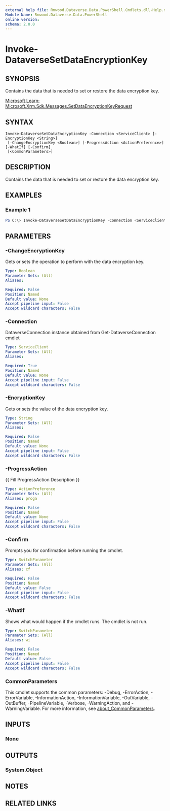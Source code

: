 ```yaml
---
external help file: Rnwood.Dataverse.Data.PowerShell.Cmdlets.dll-Help.xml
Module Name: Rnwood.Dataverse.Data.PowerShell
online version:
schema: 2.0.0
---
```


# Invoke-DataverseSetDataEncryptionKey

## SYNOPSIS
Contains the data that is needed to set or restore the data encryption key.

[Microsoft Learn: Microsoft.Xrm.Sdk.Messages.SetDataEncryptionKeyRequest](https://learn.microsoft.com/dotnet/api/Microsoft.Xrm.Sdk.Messages.SetDataEncryptionKeyRequest)

## SYNTAX

```
Invoke-DataverseSetDataEncryptionKey -Connection <ServiceClient> [-EncryptionKey <String>]
 [-ChangeEncryptionKey <Boolean>] [-ProgressAction <ActionPreference>] [-WhatIf] [-Confirm]
 [<CommonParameters>]
```

## DESCRIPTION
Contains the data that is needed to set or restore the data encryption key.

## EXAMPLES

### Example 1
```powershell
PS C:\> Invoke-DataverseSetDataEncryptionKey -Connection <ServiceClient> -EncryptionKey <String> -ChangeEncryptionKey <Boolean>
```

## PARAMETERS

### -ChangeEncryptionKey
Gets or sets the operation to perform with the data encryption key.

```yaml
Type: Boolean
Parameter Sets: (All)
Aliases:

Required: False
Position: Named
Default value: None
Accept pipeline input: False
Accept wildcard characters: False
```

### -Connection
DataverseConnection instance obtained from Get-DataverseConnection cmdlet

```yaml
Type: ServiceClient
Parameter Sets: (All)
Aliases:

Required: True
Position: Named
Default value: None
Accept pipeline input: False
Accept wildcard characters: False
```

### -EncryptionKey
Gets or sets the value of the data encryption key.

```yaml
Type: String
Parameter Sets: (All)
Aliases:

Required: False
Position: Named
Default value: None
Accept pipeline input: False
Accept wildcard characters: False
```

### -ProgressAction
{{ Fill ProgressAction Description }}

```yaml
Type: ActionPreference
Parameter Sets: (All)
Aliases: proga

Required: False
Position: Named
Default value: None
Accept pipeline input: False
Accept wildcard characters: False
```

### -Confirm
Prompts you for confirmation before running the cmdlet.

```yaml
Type: SwitchParameter
Parameter Sets: (All)
Aliases: cf

Required: False
Position: Named
Default value: False
Accept pipeline input: False
Accept wildcard characters: False
```

### -WhatIf
Shows what would happen if the cmdlet runs. The cmdlet is not run.

```yaml
Type: SwitchParameter
Parameter Sets: (All)
Aliases: wi

Required: False
Position: Named
Default value: False
Accept pipeline input: False
Accept wildcard characters: False
```

### CommonParameters
This cmdlet supports the common parameters: -Debug, -ErrorAction, -ErrorVariable, -InformationAction, -InformationVariable, -OutVariable, -OutBuffer, -PipelineVariable, -Verbose, -WarningAction, and -WarningVariable. For more information, see [about_CommonParameters](http://go.microsoft.com/fwlink/?LinkID=113216).

## INPUTS

### None
## OUTPUTS

### System.Object
## NOTES

## RELATED LINKS
